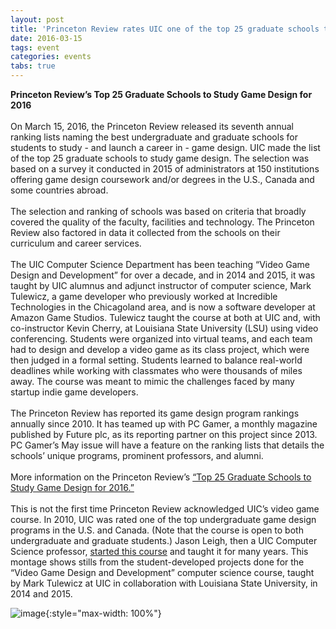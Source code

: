 ```yaml
---
layout: post
title: 'Princeton Review rates UIC one of the top 25 graduate schools to study game design'
date: 2016-03-15
tags: event
categories: events
tabs: true
---
```


<strong>Princeton Review&rsquo;s Top 25 Graduate Schools to Study Game Design for 2016</strong><br><br>
On March 15, 2016, the Princeton Review released its seventh annual ranking lists naming the best undergraduate and graduate schools for students to study - and launch a career in - game design. UIC made the list of the top 25 graduate schools to study game design. The selection was based on a survey it conducted in 2015 of administrators at 150 institutions offering game design coursework and/or degrees in the U.S., Canada and some countries abroad.<br><br>
The selection and ranking of schools was based on criteria that broadly covered the quality of the faculty, facilities and technology. The Princeton Review also factored in data it collected from the schools on their curriculum and career services.<br><br>
The UIC Computer Science Department has been teaching &ldquo;Video Game Design and Development&rdquo; for over a decade, and in 2014 and 2015, it was taught by UIC alumnus and adjunct instructor of computer science, Mark Tulewicz, a game developer who previously worked at Incredible Technologies in the Chicagoland area, and is now a software developer at Amazon Game Studios. Tulewicz taught the course at both at UIC and, with co-instructor Kevin Cherry, at Louisiana State University (LSU) using video conferencing. Students were organized into virtual teams, and each team had to design and develop a video game as its class project, which were then judged in a formal setting. Students learned to balance real-world deadlines while working with classmates who were thousands of miles away. The course was meant to mimic the challenges faced by many startup indie game developers.<br><br>
The Princeton Review has reported its game design program rankings annually since 2010. It has teamed up with PC Gamer, a monthly magazine published by Future plc, as its reporting partner on this project since 2013. PC Gamer&rsquo;s May issue will have a feature on the ranking lists that details the schools&rsquo; unique programs, prominent professors, and alumni.<br><br>
More information on the Princeton Review&rsquo;s <a href="http://www.princetonreview.com/college-rankings/game-design">&ldquo;Top 25 Graduate Schools to Study Game Design for 2016.&rdquo;</a><br><br>
This is not the first time Princeton Review acknowledged UIC&rsquo;s video game course. In 2010, UIC was rated one of the top undergraduate game design programs in the U.S. and Canada. (Note that the course is open to both undergraduate and graduate students.) Jason Leigh, then a UIC Computer Science professor, <a href="https://www.evl.uic.edu/entry.php?id=947">started this course</a> and taught it for many years.
This montage shows stills from the student-developed projects done for the &ldquo;Video Game Design and Development&rdquo; computer science course, taught by Mark Tulewicz at UIC in collaboration with Louisiana State University, in 2014 and 2015.

![image](https://www.evl.uic.edu/output/originals/collagehd3.png-srcw.jpg){:style="max-width: 100%"}

